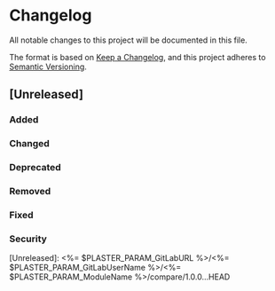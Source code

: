 # Changelog
All notable changes to this project will be documented in this file.

The format is based on [Keep a Changelog](https://keepachangelog.com/en/1.0.0/),
and this project adheres to [Semantic Versioning](https://semver.org/spec/v2.0.0.html).

## [Unreleased]
### Added

### Changed

### Deprecated

### Removed

### Fixed

### Security

[Unreleased]: <%= $PLASTER_PARAM_GitLabURL %>/<%= $PLASTER_PARAM_GitLabUserName %>/<%= $PLASTER_PARAM_ModuleName %>/compare/1.0.0...HEAD
